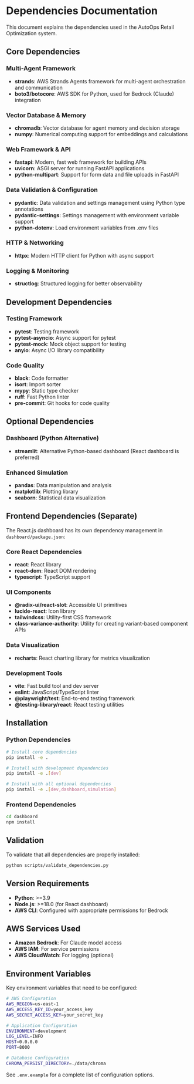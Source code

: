 # Dependencies Documentation

This document explains the dependencies used in the AutoOps Retail Optimization system.

## Core Dependencies

### Multi-Agent Framework
- **strands**: AWS Strands Agents framework for multi-agent orchestration and communication
- **boto3/botocore**: AWS SDK for Python, used for Bedrock (Claude) integration

### Vector Database & Memory
- **chromadb**: Vector database for agent memory and decision storage
- **numpy**: Numerical computing support for embeddings and calculations

### Web Framework & API
- **fastapi**: Modern, fast web framework for building APIs
- **uvicorn**: ASGI server for running FastAPI applications
- **python-multipart**: Support for form data and file uploads in FastAPI

### Data Validation & Configuration
- **pydantic**: Data validation and settings management using Python type annotations
- **pydantic-settings**: Settings management with environment variable support
- **python-dotenv**: Load environment variables from .env files

### HTTP & Networking
- **httpx**: Modern HTTP client for Python with async support

### Logging & Monitoring
- **structlog**: Structured logging for better observability

## Development Dependencies

### Testing Framework
- **pytest**: Testing framework
- **pytest-asyncio**: Async support for pytest
- **pytest-mock**: Mock object support for testing
- **anyio**: Async I/O library compatibility

### Code Quality
- **black**: Code formatter
- **isort**: Import sorter
- **mypy**: Static type checker
- **ruff**: Fast Python linter
- **pre-commit**: Git hooks for code quality

## Optional Dependencies

### Dashboard (Python Alternative)
- **streamlit**: Alternative Python-based dashboard (React dashboard is preferred)

### Enhanced Simulation
- **pandas**: Data manipulation and analysis
- **matplotlib**: Plotting library
- **seaborn**: Statistical data visualization

## Frontend Dependencies (Separate)

The React.js dashboard has its own dependency management in `dashboard/package.json`:

### Core React Dependencies
- **react**: React library
- **react-dom**: React DOM rendering
- **typescript**: TypeScript support

### UI Components
- **@radix-ui/react-slot**: Accessible UI primitives
- **lucide-react**: Icon library
- **tailwindcss**: Utility-first CSS framework
- **class-variance-authority**: Utility for creating variant-based component APIs

### Data Visualization
- **recharts**: React charting library for metrics visualization

### Development Tools
- **vite**: Fast build tool and dev server
- **eslint**: JavaScript/TypeScript linter
- **@playwright/test**: End-to-end testing framework
- **@testing-library/react**: React testing utilities

## Installation

### Python Dependencies
```bash
# Install core dependencies
pip install -e .

# Install with development dependencies
pip install -e .[dev]

# Install with all optional dependencies
pip install -e .[dev,dashboard,simulation]
```

### Frontend Dependencies
```bash
cd dashboard
npm install
```

## Validation

To validate that all dependencies are properly installed:

```bash
python scripts/validate_dependencies.py
```

## Version Requirements

- **Python**: >=3.9
- **Node.js**: >=18.0 (for React dashboard)
- **AWS CLI**: Configured with appropriate permissions for Bedrock

## AWS Services Used

- **Amazon Bedrock**: For Claude model access
- **AWS IAM**: For service permissions
- **AWS CloudWatch**: For logging (optional)

## Environment Variables

Key environment variables that need to be configured:

```bash
# AWS Configuration
AWS_REGION=us-east-1
AWS_ACCESS_KEY_ID=your_access_key
AWS_SECRET_ACCESS_KEY=your_secret_key

# Application Configuration
ENVIRONMENT=development
LOG_LEVEL=INFO
HOST=0.0.0.0
PORT=8000

# Database Configuration
CHROMA_PERSIST_DIRECTORY=./data/chroma
```

See `.env.example` for a complete list of configuration options.